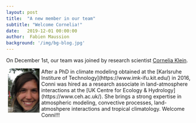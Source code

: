 ```yaml
---
layout: post
title:  "A new member in our team"
subtitle: "Welcome Cornelia!"
date:   2019-12-01 00:00:00
author:  Fabien Maussion
background: '/img/bg-blog.jpg'
---
```


On December 1st, our team was joined by research scientist
[Cornelia Klein](https://www.ceh.ac.uk/staff/cornelia-klein).

<img src='/img/portraits/cokl_klein.jpg' width='17%' align='left' hspace='5'>
After a PhD in climate modeling obtained at the [Karlsruhe Institure of Technology](https://www.imk-ifu.kit.edu/)
in 2016, Conni was hired as a research associate in land-atmosphere interactions
at the [UK Centre for Ecology & Hydrology](https://www.ceh.ac.uk/). She brings a
strong expertise in atmospheric modeling, convective processes, land-atmoshpere
interactions and tropical climatology. Welcome Conni!!!   
